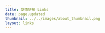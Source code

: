 ```yaml
---
title: 友情链接 Links
date: page.updated
thumbnail: ../../images/about_thumbnail.png
layout: links
---
```



